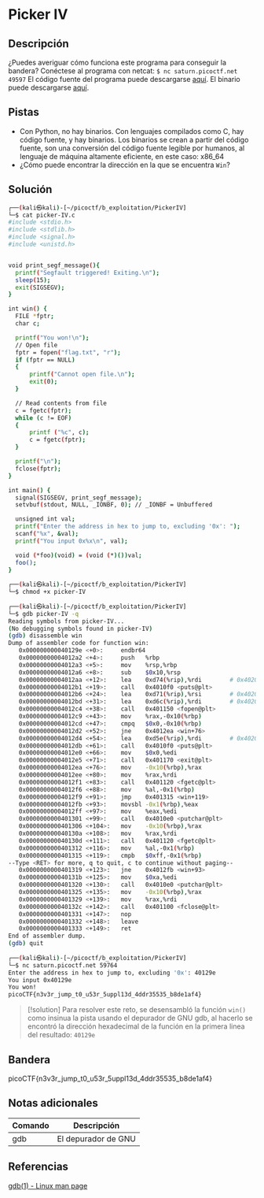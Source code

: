 # Picker IV

## Descripción
¿Puedes averiguar cómo funciona este programa para conseguir la bandera?
Conéctese al programa con netcat:
`$ nc saturn.picoctf.net 49597`
El código fuente del programa puede descargarse [aquí](https://artifacts.picoctf.net/c/529/picker-IV.c). El binario puede descargarse [aquí](https://artifacts.picoctf.net/c/529/picker-IV).

## Pistas
- Con Python, no hay binarios. Con lenguajes compilados como C, hay código fuente, y hay binarios. Los binarios se crean a partir del código fuente, son una conversión del código fuente legible por humanos, al lenguaje de máquina altamente eficiente, en este caso: x86_64
- ¿Cómo puede encontrar la dirección en la que se encuentra `Win`?

## Solución
```bash
┌──(kali㉿kali)-[~/picoctf/b_exploitation/PickerIV]
└─$ cat picker-IV.c
#include <stdio.h>
#include <stdlib.h>
#include <signal.h>
#include <unistd.h>


void print_segf_message(){
  printf("Segfault triggered! Exiting.\n");
  sleep(15);
  exit(SIGSEGV);
}

int win() {
  FILE *fptr;
  char c;

  printf("You won!\n");
  // Open file
  fptr = fopen("flag.txt", "r");
  if (fptr == NULL)
  {
      printf("Cannot open file.\n");
      exit(0);
  }

  // Read contents from file
  c = fgetc(fptr);
  while (c != EOF)
  {
      printf ("%c", c);
      c = fgetc(fptr);
  }

  printf("\n");
  fclose(fptr);
}

int main() {
  signal(SIGSEGV, print_segf_message);
  setvbuf(stdout, NULL, _IONBF, 0); // _IONBF = Unbuffered

  unsigned int val;
  printf("Enter the address in hex to jump to, excluding '0x': ");
  scanf("%x", &val);
  printf("You input 0x%x\n", val);

  void (*foo)(void) = (void (*)())val;
  foo();
}
                                                                                                                      
┌──(kali㉿kali)-[~/picoctf/b_exploitation/PickerIV]
└─$ chmod +x picker-IV
                                                                                                                      
┌──(kali㉿kali)-[~/picoctf/b_exploitation/PickerIV]
└─$ gdb picker-IV -q
Reading symbols from picker-IV...
(No debugging symbols found in picker-IV)
(gdb) disassemble win
Dump of assembler code for function win:
   0x000000000040129e <+0>:     endbr64
   0x00000000004012a2 <+4>:     push   %rbp
   0x00000000004012a3 <+5>:     mov    %rsp,%rbp
   0x00000000004012a6 <+8>:     sub    $0x10,%rsp
   0x00000000004012aa <+12>:    lea    0xd74(%rip),%rdi        # 0x402025
   0x00000000004012b1 <+19>:    call   0x4010f0 <puts@plt>
   0x00000000004012b6 <+24>:    lea    0xd71(%rip),%rsi        # 0x40202e
   0x00000000004012bd <+31>:    lea    0xd6c(%rip),%rdi        # 0x402030
   0x00000000004012c4 <+38>:    call   0x401150 <fopen@plt>
   0x00000000004012c9 <+43>:    mov    %rax,-0x10(%rbp)
   0x00000000004012cd <+47>:    cmpq   $0x0,-0x10(%rbp)
   0x00000000004012d2 <+52>:    jne    0x4012ea <win+76>
   0x00000000004012d4 <+54>:    lea    0xd5e(%rip),%rdi        # 0x402039
   0x00000000004012db <+61>:    call   0x4010f0 <puts@plt>
   0x00000000004012e0 <+66>:    mov    $0x0,%edi
   0x00000000004012e5 <+71>:    call   0x401170 <exit@plt>
   0x00000000004012ea <+76>:    mov    -0x10(%rbp),%rax
   0x00000000004012ee <+80>:    mov    %rax,%rdi
   0x00000000004012f1 <+83>:    call   0x401120 <fgetc@plt>
   0x00000000004012f6 <+88>:    mov    %al,-0x1(%rbp)
   0x00000000004012f9 <+91>:    jmp    0x401315 <win+119>
   0x00000000004012fb <+93>:    movsbl -0x1(%rbp),%eax
   0x00000000004012ff <+97>:    mov    %eax,%edi
   0x0000000000401301 <+99>:    call   0x4010e0 <putchar@plt>
   0x0000000000401306 <+104>:   mov    -0x10(%rbp),%rax
   0x000000000040130a <+108>:   mov    %rax,%rdi
   0x000000000040130d <+111>:   call   0x401120 <fgetc@plt>
   0x0000000000401312 <+116>:   mov    %al,-0x1(%rbp)
   0x0000000000401315 <+119>:   cmpb   $0xff,-0x1(%rbp)
--Type <RET> for more, q to quit, c to continue without paging--
   0x0000000000401319 <+123>:   jne    0x4012fb <win+93>
   0x000000000040131b <+125>:   mov    $0xa,%edi
   0x0000000000401320 <+130>:   call   0x4010e0 <putchar@plt>
   0x0000000000401325 <+135>:   mov    -0x10(%rbp),%rax
   0x0000000000401329 <+139>:   mov    %rax,%rdi
   0x000000000040132c <+142>:   call   0x401100 <fclose@plt>
   0x0000000000401331 <+147>:   nop
   0x0000000000401332 <+148>:   leave
   0x0000000000401333 <+149>:   ret
End of assembler dump.
(gdb) quit
                                                                                                                      
┌──(kali㉿kali)-[~/picoctf/b_exploitation/PickerIV]
└─$ nc saturn.picoctf.net 59764
Enter the address in hex to jump to, excluding '0x': 40129e
You input 0x40129e
You won!
picoCTF{n3v3r_jump_t0_u53r_5uppl13d_4ddr35535_b8de1af4}
```

>[!solution]
>Para resolver este reto, se desensambló la función `win()` como insinua la pista usando el depurador de GNU gdb, al hacerlo se encontró la dirección hexadecimal de la función en la primera linea del resultado: `40129e`

## Bandera
picoCTF{n3v3r_jump_t0_u53r_5uppl13d_4ddr35535_b8de1af4}

## Notas adicionales
| Comando | Descripción |
|--------|--------|
| gdb | El depurador de GNU |

## Referencias
[gdb(1) - Linux man page](https://linux.die.net/man/1/gdb)